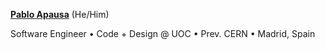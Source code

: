<a href="https://apausa.dev" target="_blank" rel="noreferrer">**Pablo Apausa**</a> (He/Him)

Software Engineer • Code + Design @ UOC •  Prev. CERN • Madrid, Spain
